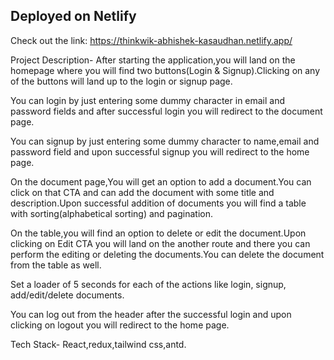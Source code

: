 ## Deployed on Netlify
Check out the link: https://thinkwik-abhishek-kasaudhan.netlify.app/

Project Description-
After starting the application,you will land on the homepage where you will find two buttons(Login & Signup).Clicking on any of the buttons will land up to the login or signup page.

You can login by just entering some dummy character in email and password fields and after successful login you will redirect to the document page. 

You can signup by just entering some dummy character to name,email and password field and upon successful signup you will redirect to the home page.

On the document page,You will get an option to add a document.You can click on that CTA and can add the document with some title and description.Upon successful addition of documents you will find a table with sorting(alphabetical sorting) and pagination.

On the table,you will find an option to delete or edit the document.Upon clicking on Edit CTA you will land on the another route and there you can perform the editing or deleting the documents.You can delete the document from the table as well.

Set a loader of 5 seconds for each of the actions like  login, signup, add/edit/delete documents.

You can log out from the header after the successful login and upon clicking on logout you will redirect to the home page.



Tech Stack- React,redux,tailwind css,antd.
